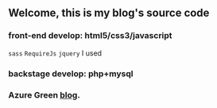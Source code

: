 ## Welcome, this is my blog's source code

### front-end develop: html5/css3/javascript
`sass` `RequireJs` `jquery` I used
    
### backstage develop: php+mysql

### Azure Green [blog](http://zhangjiawei.top).